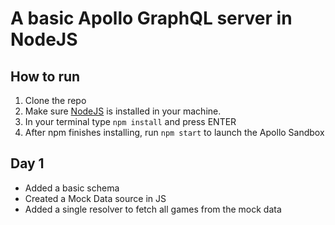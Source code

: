 # A basic Apollo GraphQL server in NodeJS

## How to run

1. Clone the repo
2. Make sure [NodeJS](https://nodejs.org/en/download/) is installed in your machine.
3. In your terminal type ```npm install``` and press ENTER
4. After npm finishes installing, run ```npm start``` to launch the Apollo Sandbox

## Day 1
- Added a basic schema 
- Created a Mock Data source in JS
- Added a single resolver to fetch all games from the mock data

